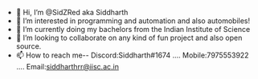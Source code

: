 - 👋 Hi, I’m @SidZRed aka Siddharth  
- 👀 I’m interested in programming and automation and also automobiles!
- 🌱 I’m currently doing my bachelors from the Indian Institute of Science
- 💞️ I’m looking to collaborate on any kind of fun project and also open source.
- 📫 How to reach me-- Discord:Siddharth#1674 .... Mobile:7975553922 .... Email:siddharthrr@iisc.ac.in

<!---
SidZRed/SidZRed is a ✨ special ✨ repository because its `README.md` (this file) appears on your GitHub profile.
You can click the Preview link to take a look at your changes.
--->
